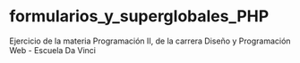 # formularios_y_superglobales_PHP
Ejercicio de la materia Programación II, de la carrera Diseño y Programación Web  - Escuela Da Vinci
